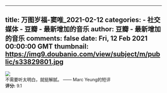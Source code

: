 
---
title: 万图岁福-窦唯_2021-02-12
categories: 
    - 社交媒体
    - 豆瓣 - 最新增加的音乐
author: 豆瓣 - 最新增加的音乐
comments: false
date: Fri, 12 Feb 2021 00:00:00 GMT
thumbnail: https://img9.doubanio.com/view/subject/m/public/s33829801.jpg
---

<div>   
<img src="https://img9.doubanio.com/view/subject/m/public/s33829801.jpg" referrerpolicy="no-referrer"><br>
                    不需要听太明白，就挺解腻。 —— Marc Yeung的短评<br>
                    <strong>评分:</strong> 9.1
                  
</div>
            